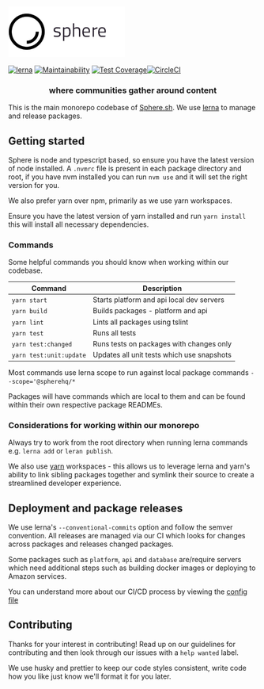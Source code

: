 <img src="./sphere-logo.png">

[![lerna](https://img.shields.io/badge/maintained%20with-lerna-cc00ff.svg)](https://lerna.js.org/) [![Maintainability](https://api.codeclimate.com/v1/badges/a88399d1da7c5697b4c7/maintainability)](https://codeclimate.com/github/spherehq/sphere/maintainability) [![Test Coverage](https://api.codeclimate.com/v1/badges/a88399d1da7c5697b4c7/test_coverage)](https://codeclimate.com/github/spherehq/sphere/test_coverage)[![CircleCI](https://circleci.com/gh/spherehq/sphere.svg?style=svg)](https://circleci.com/gh/spherehq/sphere)

 <h3 align="center">where communities gather around content</h3>

This is the main monorepo codebase of [Sphere.sh](https://sphere.sh). We use [lerna](https://github.com/lerna/lerna) to manage and release packages.

## Getting started

Sphere is node and typescript based, so ensure you have the latest version of node installed. A `.nvmrc` file is present in each package directory and root, if you have nvm installed you can run `nvm use` and it will set the right version for you.

We also prefer yarn over npm, primarily as we use yarn workspaces.

Ensure you have the latest version of yarn installed and run `yarn install` this will install all necessary dependencies.

### Commands

Some helpful commands you should know when working within our codebase.

| Command                 | Description                                |
| ----------------------- | ------------------------------------------ |
| `yarn start`            | Starts platform and api local dev servers  |
| `yarn build`            | Builds packages - platform and api         |
| `yarn lint`             | Lints all packages using tslint            |
| `yarn test`             | Runs all tests                             |
| `yarn test:changed`     | Runs tests on packages with changes only   |
| `yarn test:unit:update` | Updates all unit tests which use snapshots |

Most commands use lerna scope to run against local package commands `--scope='@spherehq/*`

Packages will have commands which are local to them and can be found within their own respective package READMEs.

### Considerations for working within our monorepo

Always try to work from the root directory when running lerna commands e.g. `lerna add` or `leran publish`.

We also use [yarn](https://yarnpkg.com/lang/en/) workspaces - this allows us to leverage lerna and yarn's ability to link sibling packages together and symlink their source to create a streamlined developer experience.

## Deployment and package releases

We use lerna's `--conventional-commits` option and follow the semver convention. All releases are managed via our CI which looks for changes across packages and releases changed packages.

Some packages such as `platform`, `api` and `database` are/require servers which need additional steps such as building docker images or deploying to Amazon services.

You can understand more about our CI/CD process by viewing the [config file](ci/pipeline.yaml)

## Contributing

Thanks for your interest in contributing! Read up on our guidelines for contributing and then look through our issues with a `help wanted` label.

We use husky and prettier to keep our code styles consistent, write code how you like just know we'll format it for you later.
